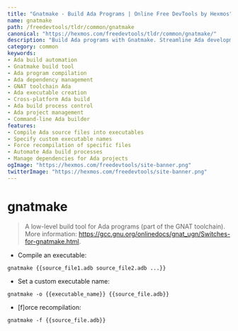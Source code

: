```yaml
---
title: "Gnatmake - Build Ada Programs | Online Free DevTools by Hexmos"
name: gnatmake
path: /freedevtools/tldr/common/gnatmake
canonical: "https://hexmos.com/freedevtools/tldr/common/gnatmake/"
description: "Build Ada programs with Gnatmake. Streamline Ada development, manage dependencies, and automate compilation. Free online tool, no registration required."
category: common
keywords:
- Ada build automation
- Gnatmake build tool
- Ada program compilation
- Ada dependency management
- GNAT toolchain Ada
- Ada executable creation
- Cross-platform Ada build
- Ada build process control
- Ada project management
- Command-line Ada builder
features:
- Compile Ada source files into executables
- Specify custom executable names
- Force recompilation of specific files
- Automate Ada build processes
- Manage dependencies for Ada projects
ogImage: "https://hexmos.com/freedevtools/site-banner.png"
twitterImage: "https://hexmos.com/freedevtools/site-banner.png"
---
```


# gnatmake

> A low-level build tool for Ada programs (part of the GNAT toolchain).
> More information: <https://gcc.gnu.org/onlinedocs/gnat_ugn/Switches-for-gnatmake.html>.

- Compile an executable:

`gnatmake {{source_file1.adb source_file2.adb ...}}`

- Set a custom executable name:

`gnatmake -o {{executable_name}} {{source_file.adb}}`

- [f]orce recompilation:

`gnatmake -f {{source_file.adb}}`
